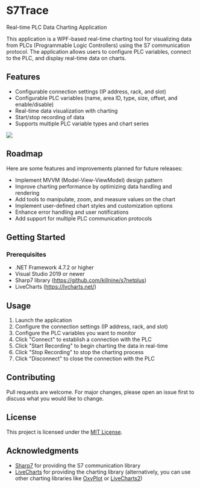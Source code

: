 # S7Trace
Real-time PLC Data Charting Application

This application is a WPF-based real-time charting tool for visualizing data from PLCs (Programmable Logic Controllers) using the S7 communication protocol. The application allows users to configure PLC variables, connect to the PLC, and display real-time data on charts.

## Features

- Configurable connection settings (IP address, rack, and slot)
- Configurable PLC variables (name, area ID, type, size, offset, and enable/disable)
- Real-time data visualization with charting
- Start/stop recording of data
- Supports multiple PLC variable types and chart series

![](https://github.com/kurcontko/S7Trace/blob/main/S7Trace-Screenshot.png)

## Roadmap

Here are some features and improvements planned for future releases:

- Implement MVVM (Model-View-ViewModel) design pattern
- Improve charting performance by optimizing data handling and rendering
- Add tools to manipulate, zoom, and measure values on the chart
- Implement user-defined chart styles and customization options
- Enhance error handling and user notifications
- Add support for multiple PLC communication protocols

## Getting Started

### Prerequisites

- .NET Framework 4.7.2 or higher
- Visual Studio 2019 or newer
- Sharp7 library (https://github.com/killnine/s7netplus)
- LiveCharts (https://lvcharts.net/)

## Usage

1. Launch the application
2. Configure the connection settings (IP address, rack, and slot)
3. Configure the PLC variables you want to monitor
4. Click "Connect" to establish a connection with the PLC
5. Click "Start Recording" to begin charting the data in real-time
6. Click "Stop Recording" to stop the charting process
7. Click "Disconnect" to close the connection with the PLC

## Contributing

Pull requests are welcome. For major changes, please open an issue first to discuss what you would like to change.

## License

This project is licensed under the [MIT License](https://choosealicense.com/licenses/mit/).

## Acknowledgments

- [Sharp7](https://github.com/killnine/s7netplus) for providing the S7 communication library
- [LiveCharts](https://lvcharts.net/) for providing the charting library (alternatively, you can use other charting libraries like [OxyPlot](https://github.com/oxyplot/oxyplot) or [LiveCharts2](https://github.com/beto-rodriguez/LiveCharts2))
